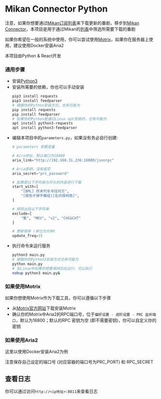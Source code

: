 # Mikan Connector Python

注意，如果你想要通过[Mikan订阅列表](https://mikanime.tv/Home/MyBangumi)来下载更新的番剧，移步到[Mikan Connector](https://github.com/Zhoucheng133/Mikan-Connector)，本项目是用于通过Mikan的[列表](https://mikanime.tv/Home/Classic)中筛选所需要下载的番剧

如果你希望在一般的系统中使用，你可以尝试使用[Motrix](https://motrix.app/)，如果你在服务器上使用，建议使用Docker安装Aria2

本项目由Python & React开发

### 通用步骤
- 安装[Python3](https://www.python.org/)
- 安装所需要的依赖，你也可以手动安装
  ```bash
  pip3 install requests
  pip3 install feedparser
  # 根据你的Python安装方式，也有可能为
  pip install requests
  pip install feedparser
  # 如果你的Python是通过Linux apt安装的，也有可能为
  apt install python3-requests
  apt install python3-feedparser
  ```
- 编辑本项目中的`parameters.py`，如果没有务必自行创建:
  ```py
  # parameters 参数变量

  # Aira地址，默认端口为16800
  aria_link="http://192.168.31.236:16800/jsonrpc"

  # Aria密钥，没有留空
  aria_secret="prc_password"

  # 如果是以下字符串为开头的内容进行下载
  start_with=[
      "[BML] 终末列车寻往何方",
      "[银色子弹字幕组][名侦探柯南]",
  ]

  # 排除出现以下字符串
  exclude=[
      "繁", "MKV", "v2", "CHS&CHT"
  ]

  # 更新频率 (单位为分钟)
  update_freq=15
  ```
- 执行命令来运行服务
  ```bash
  python3 main.py
  # 根据你的Python3安装方式也有可能为
  python main.py
  # 在Linux中如果你想要保持后台运行，可以执行
  nohup python3 main.py&
  ```

### 如果使用Motrix

如果你想使用Motrix作为下载工具，你可以遵循以下步骤

- 从[Motrix官方网站](https://motrix.app/)下载安装Motrix
- 确认你的Motrix中Aria2的RPC端口号，位于`偏好设置 - 进阶设置 - PRC 监听端口`，默认为16800；默认的RPC 密钥为空 (即不需要密钥)，你可以自定义你的密钥
  
### 如果使用Aria2

这里以使用Docker安装Aria2为例

注意保存自己设定的端口号 (对应容器的端口号为PRC_PORT) 和 RPC_SECRET

## 查看日志

你可以通过访问`http://<ip地址>:8811`来查看日志